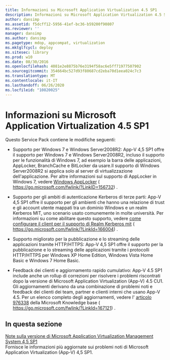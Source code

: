 ```yaml
---
title: Informazioni su Microsoft Application Virtualization 4.5 SP1
description: Informazioni su Microsoft Application Virtualization 4.5 SP1
author: dansimp
ms.assetid: f5dcff12-5956-41ef-bc36-b59200f90807
ms.reviewer: ''
manager: dansimp
ms.author: dansimp
ms.pagetype: mdop, appcompat, virtualization
ms.mktglfcycl: deploy
ms.sitesec: library
ms.prod: w10
ms.date: 08/30/2016
ms.openlocfilehash: 4081e2e8875b76e3194f58ac6e5ff71977507902
ms.sourcegitcommit: 354664bc527d93f80687cd2eba70d1eea024c7c3
ms.translationtype: MT
ms.contentlocale: it-IT
ms.lasthandoff: 06/26/2020
ms.locfileid: "10820025"
---
```

# Informazioni su Microsoft Application Virtualization 4.5 SP1


Questo Service Pack contiene le modifiche seguenti:

-   Supporto per Windows 7 e Windows Server2008R2: App-V 4,5 SP1 offre il supporto per Windows 7 e Windows Server2008R2, incluso il supporto per le funzionalità di Windows 7, ad esempio la barra delle applicazioni, AppLocker, BranchCache e BitLocker da usare.Il supporto di Windows Server2008R2 si applica solo al server di virtualizzazione dell'applicazione. Per altre informazioni sul supporto di AppLocker in Windows 7, vedere [Windows AppLocker](https://go.microsoft.com/fwlink/?LinkID=156732) ( https://go.microsoft.com/fwlink/?LinkID=156732) .

-   Supporto per gli ambiti di autenticazione Kerberos di terze parti: App-V 4,5 SP1 offre il supporto per gli ambienti che hanno una relazione di trust e gli account utente mappati tra un dominio Windows e un realm Kerberos MIT, uno scenario usato comunemente in molte università. Per informazioni su come abilitare questo supporto, vedere [come configurare il client per il supporto di Realm Kerberos mit](https://go.microsoft.com/fwlink/?LinkId=166004) ( https://go.microsoft.com/fwlink/?LinkId=166004) .

-   Supporto migliorato per la pubblicazione e lo streaming delle applicazioni tramite HTTP/HTTPS: App-V 4,5 SP1 offre il supporto per la pubblicazione e lo streaming delle applicazioni tramite i protocolli HTTP/HTTPS per Windows XP Home Edition, Windows Vista Home Basic e Windows 7 Home Basic.

-   Feedback dei clienti e aggiornamento rapido cumulativo: App-V 4.5 SP1 include anche un rollup di correzioni per risolvere i problemi riscontrati dopo la versione di Microsoft Application Virtualization (App-V) 4.5 CU1. Gli aggiornamenti derivano da una combinazione di problemi noti e feedback dei clienti dei team, partner e clienti interni che usano App-V 4.5. Per un elenco completo degli aggiornamenti, vedere l' [articolo 976338](https://go.microsoft.com/fwlink/?LinkId=167121) della Microsoft Knowledge base ( https://go.microsoft.com/fwlink/?LinkId=167121) .

## In questa sezione


<a href="" id="microsoft-application-virtualization-management-system-release-notes-4-5-sp1"></a>[Note sulla versione di Microsoft Application Virtualization Management System 4,5 SP1](microsoft-application-virtualization-management-system-release-notes-45-sp1.md)  
Fornisce le informazioni più aggiornate sui problemi noti di Microsoft Application Virtualization (App-V) 4,5 SP1.

 

 





